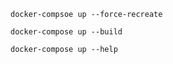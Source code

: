 ```
docker-compsoe up --force-recreate 
```
```
docker-compose up --build
```
```
docker-compose up --help
```